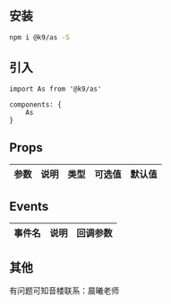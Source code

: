 ## 安装

```bash
npm i @k9/as -S
```

## 引入
```
import As from '@k9/as'

components: {
    As
}
```

## Props
|参数|说明|类型|可选值|默认值|
|---|---|---|---|---|

## Events

|事件名|说明|回调参数|
|---|---|---|

## 其他
有问题可知音楼联系：晨曦老师
